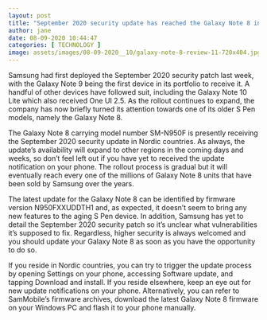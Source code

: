 ```yaml
---
layout: post
title: "September 2020 security update has reached the Galaxy Note 8 in Europe"
author: jane 
date: 08-09-2020 10:44:47 
categories: [ TECHNOLOGY ] 
image: assets/images/08-09-2020__10/galaxy-note-8-review-11-720x404.jpg
---
```

Samsung had first deployed the September 2020 security patch last week, with the Galaxy Note 9 being the first device in its portfolio to receive it. A handful of other devices have followed suit, including the Galaxy Note 10 Lite which also received One UI 2.5. As the rollout continues to expand, the company has now briefly turned its attention towards one of its older S Pen models, namely the Galaxy Note 8.

The Galaxy Note 8 carrying model number SM-N950F is presently receiving the September 2020 security update in Nordic countries. As always, the update’s availability will expand to other regions in the coming days and weeks, so don’t feel left out if you have yet to received the update notification on your phone. The rollout process is gradual but it will eventually reach every one of the millions of Galaxy Note 8 units that have been sold by Samsung over the years.

The latest update for the Galaxy Note 8 can be identified by firmware version N950FXXUDDTH1 and, as expected, it doesn’t seem to bring any new features to the aging S Pen device. In addition, Samsung has yet to detail the September 2020 security patch so it’s unclear what vulnerabilities it’s supposed to fix. Regardless, higher security is always welcomed and you should update your Galaxy Note 8 as soon as you have the opportunity to do so.

If you reside in Nordic countries, you can try to trigger the update process by opening Settings on your phone, accessing Software update, and tapping Download and install. If you reside elsewhere, keep an eye out for new update notifications on your phone. Alternatively, you can refer to SamMobile’s firmware archives, download the latest Galaxy Note 8 firmware on your Windows PC and flash it to your phone manually.